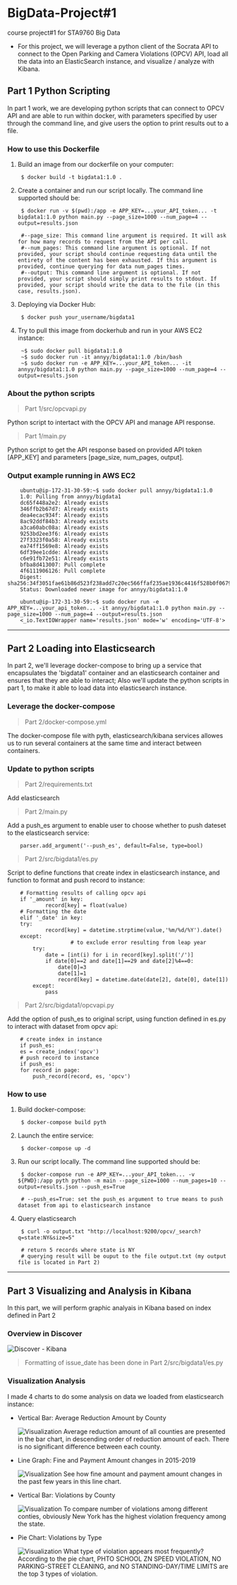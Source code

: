 # BigData-Project#1
course project#1 for STA9760 Big Data
* For this project, we will leverage a python client of the Socrata API to connect to the Open Parking and Camera Violations (OPCV) API, load all the data into an ElasticSearch instance, and visualize / analyze with Kibana.


## Part 1 Python Scripting
In part 1 work, we are developing python scripts that can connect to OPCV API and are able to run within docker, with parameters specified by user through the command line, and give users the option to print results out to a file.

### How to use this Dockerfile
1. Build an image from our dockerfile on your computer:

        $ docker build -t bigdata1:1.0 . 
2. Create a container and run our script locally. The command line supported should be:

        $ docker run -v $(pwd):/app -e APP_KEY=...your_API_token... -t bigdata1:1.0 python main.py --page_size=1000 --num_page=4 --output=results.json
        
        #--page_size: This command line argument is required. It will ask for how many records to request from the API per call.
        #--num_pages: This command line argument is optional. If not provided, your script should continue requesting data until the entirety of the content has been exhausted. If this argument is provided, continue querying for data num_pages times.
        #--output: This command line argument is optional. If not provided, your script should simply print results to stdout. If provided, your script should write the data to the file (in this case, results.json).

3. Deploying via Docker Hub:

        $ docker push your_username/bigdata1
4. Try to pull this image from dockerhub and run in your AWS EC2 instance:

        ~$ sudo docker pull bigdata1:1.0
        ~$ sudo docker run -it annyy/bigdata1:1.0 /bin/bash
        ~$ sudo docker run -e APP_KEY=...your_API_token... -it annyy/bigdata1:1.0 python main.py --page_size=1000 --num_page=4 --output=results.json

### About the python scripts
> Part 1/src/opcvapi.py

Python script to intertact with the OPCV API and manage API response.

> Part 1/main.py

Python script to get the API response based on provided API token [APP_KEY] and parameters [page_size, num_pages, output].

### Output example running in AWS EC2

        ubuntu@ip-172-31-30-59:~$ sudo docker pull annyy/bigdata1:1.0
        1.0: Pulling from annyy/bigdata1
        dc65f448a2e2: Already exists 
        346ffb2b67d7: Already exists 
        dea4ecac934f: Already exists 
        8ac92ddf84b3: Already exists 
        a3ca60abc08a: Already exists 
        9253bd2ee3f6: Already exists 
        27f3323f0a58: Already exists 
        ea74ff1569e8: Already exists 
        6df39ee1cdde: Already exists 
        c6e91fb72e51: Already exists 
        bfba8d413007: Pull complete 
        4f6111906126: Pull complete 
        Digest: sha256:34f3051fae61b86d523f238add7c20ec566ffaf235ae1936c4416f528b0f0679
        Status: Downloaded newer image for annyy/bigdata1:1.0
        
        ubuntu@ip-172-31-30-59:~$ sudo docker run -e APP_KEY=...your_api_token... -it annyy/bigdata1:1.0 python main.py --page_size=1000 --num_page=4 --output=results.json
        <_io.TextIOWrapper name='results.json' mode='w' encoding='UTF-8'>

***

## Part 2 Loading into Elasticsearch
In part 2, we'll leverage docker-compose to bring up a service that encapsulates the 'bigdata1' container and an elasticsearch container and ensures that they are able to interact; Also we'll update the python scripts in part 1, to make it able to load data into elasticsearch instance.

### Leverage the docker-compose
>Part 2/docker-compose.yml

The docker-compose file with pyth, elasticsearch/kibana services allowes us to run several containers at the same time and interact between containers.

### Update to python scripts
> Part 2/requirements.txt

Add elasticsearch

> Part 2/main.py

Add a push_es argument to enable user to choose whether to push dateset to the elasticsearch service:

        parser.add_argument('--push_es', default=False, type=bool)

> Part 2/src/bigdata1/es.py

Script to define functions that create index in elasticsearch instance, and function to format and push record to instance:

        # Formatting results of calling opcv api
        if '_amount' in key:
                record[key] = float(value)
        # Formatting the date 
        elif '_date' in key:
		try:
		        record[key] = datetime.strptime(value,'%m/%d/%Y').date()
		except:
                        # to exclude error resulting from leap year
			try:
				date = [int(i) for i in record[key].split('/')]
				if date[0]==2 and date[1]==29 and date[2]%4==0:
					date[0]=3
					date[1]=1
					record[key] = datetime.date(date[2], date[0], date[1])
			except:
				pass

> Part 2/src/bigdata1/opcvapi.py

Add the option of push_es to original script, using function defined in es.py to interact with dataset from opcv api:

        # create index in instance
        if push_es:
		es = create_index('opcv')
        # push record to instance
        if push_es:
		for record in page:
			push_record(record, es, 'opcv')
                     
### How to use
1. Build docker-compose:

        $ docker-compose build pyth
2. Launch the entire service:

        $ docker-compose up -d
3. Run our script locally. The command line supported should be:

        $ docker-compose run -e APP_KEY=...your_API_token... -v ${PWD}:/app pyth python -m main --page_size=1000 --num_pages=10 --output=results.json --push_es=True 
	
        # --push_es=True: set the push_es argument to true means to push dataset from api to elasticsearch instance
4. Query elasticsearch

        $ curl -o output.txt "http://localhost:9200/opcv/_search?q=state:NY&size=5"
        
        # return 5 records where state is NY
        # querying result will be ouput to the file output.txt (my output file is located in Part 2)


***

## Part 3 Visualizing and Analysis in Kibana
In this part, we will perform graphic analyais in Kibana based on index defined in Part 2

### Overview in Discover
![Discover - Kibana](https://github.com/AnnyYin/BigData-Project-1/blob/master/Part%203/Screenshot%20-%20Discover%20-%20Kibana%20-%20localhost.png)
> Formatting of issue_date has been done in Part 2/src/bigdata1/es.py

### Visualization Analysis
I made 4 charts to do some analysis on data we loaded from elasticsearch instance:

* Vertical Bar: Average Reduction Amount by County

	![Visualization](https://github.com/AnnyYin/BigData-Project-1/blob/master/Part%203/Average%20Reduction%20Amount%20by%20County.png)
	Average reduction amount of all counties are presented in the bar chart, in descending order of reduction amount of each. There is no significant difference between each county.
	
* Line Graph: Fine and Payment Amount changes in 2015-2019

	![Visualization](https://github.com/AnnyYin/BigData-Project-1/blob/master/Part%203/Fine%20and%20Payment%20Amount%20by%20Year.png)
	See how fine amount and payment amount changes in the past few years in this line chart. 
	
* Vertical Bar: Violations by County

	![Visualization](https://github.com/AnnyYin/BigData-Project-1/blob/master/Part%203/Violations%20by%20County.png)
	To compare number of violations among different conties, obviously New York has the highest violation frequency among the state.
	
* Pie Chart: Violations by Type

	![Visualization](https://github.com/AnnyYin/BigData-Project-1/blob/master/Part%203/Violations%20by%20Type.png)
	What type of violation appears most frequently? According to the pie chart, PHTO SCHOOL ZN SPEED VIOLATION, NO PARKING-STREET CLEANING, and NO STANDING-DAY/TIME LIMITS are the top 3 types of violation.

